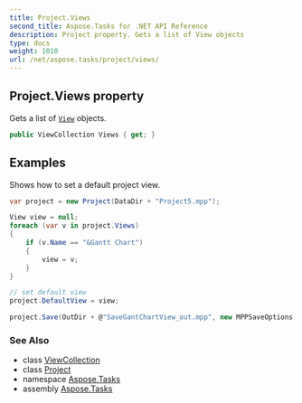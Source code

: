 ```yaml
---
title: Project.Views
second_title: Aspose.Tasks for .NET API Reference
description: Project property. Gets a list of View objects
type: docs
weight: 1010
url: /net/aspose.tasks/project/views/
---
```

## Project.Views property

Gets a list of [`View`](../../view/) objects.

```csharp
public ViewCollection Views { get; }
```

## Examples

Shows how to set a default project view.

```csharp
var project = new Project(DataDir + "Project5.mpp");

View view = null;
foreach (var v in project.Views)
{
    if (v.Name == "&Gantt Chart")
    {
        view = v;
    }
}

// set default view
project.DefaultView = view;

project.Save(OutDir + @"SaveGantChartView_out.mpp", new MPPSaveOptions { WriteViewData = true });
```

### See Also

* class [ViewCollection](../../viewcollection/)
* class [Project](../)
* namespace [Aspose.Tasks](../../project/)
* assembly [Aspose.Tasks](../../../)


